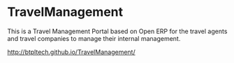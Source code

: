 TravelManagement
================

This is a Travel Management Portal based on Open ERP for the travel agents and travel companies to manage their internal management.

http://btpltech.github.io/TravelManagement/
